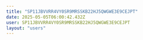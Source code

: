 ```yaml
---
title: "SP11JBVVRR4VY0SR9MRSSKB22HJ5QWGWE3E9CEJPT"
date: 2025-05-05T06:00:42.432Z
user: SP11JBVVRR4VY0SR9MRSSKB22HJ5QWGWE3E9CEJPT
layout: "users"
---
```

    